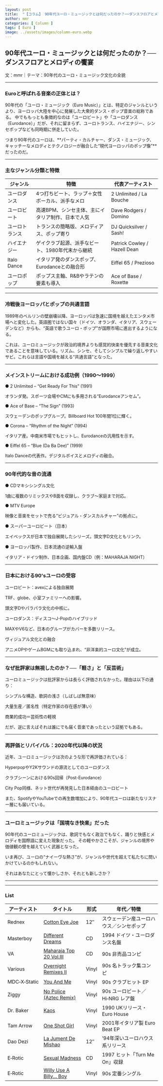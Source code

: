 ```yaml
---
layout: post
title:  "【コラム】 90年代ユーロ・ミュージックとは何だったのか？──ダンスフロアとメロディの饗宴"
author: mmr
categories: [ Column ]
tags: [ Euro ]
image: ../assets/images/column-euro.webp
---
```


## 90年代ユーロ・ミュージックとは何だったのか？──ダンスフロアとメロディの饗宴

文：mmr｜テーマ：90年代のユーロ・ミュージック文化の全貌



<hr>

### Euroと呼ばれる音楽の正体とは？

90年代の「ユーロ・ミュージック（Euro Music）」とは、特定のジャンルというより、ヨーロッパ大陸を中心に発展した大衆的ダンス・ポップ音楽の総称である。
中でももっとも象徴的なのは「ユーロビート」や「ユーロダンス（Eurodance）」だが、それに留まらず、ユーロトランス、ハイエナジー、シンセポップなども同時期に併走していた。

つまり90年代のユーロは、**パーティ・カルチャー、ダンス・ミュージック、キャッチーなメロディとテクノロジーが融合した“現代ヨーロッパのポップ像”**だったのだ。


<hr>

### 主なジャンル分類と特徴

<div class="table-border">
<table>
  <thead>
    <tr>
      <th>ジャンル</th>
      <th>特徴</th>
      <th>代表アーティスト</th>
    </tr>
  </thead>
  <tbody>
    <tr>
      <td>ユーロダンス</td>
      <td>4つ打ちビート、ラップ＋女性ボーカル、派手なメロ</td>
      <td>2 Unlimited / La Bouche</td>
    </tr>
    <tr>
      <td>ユーロビート</td>
      <td>高速BPM、シンセ主体、主にイタリア制作、日本で人気</td>
      <td>Dave Rodgers / Domino</td>
    </tr>
    <tr>
      <td>ユーロトランス</td>
      <td>トランスの簡略版、メロディアス、ポップ寄り</td>
      <td>DJ Quicksilver / Sash!</td>
    </tr>
    <tr>
      <td>ハイエナジー</td>
      <td>ゲイクラブ起源、派手なビート、1980年代末から継続</td>
      <td>Patrick Cowley / Hazell Dean</td>
    </tr>
    <tr>
      <td>Italo Dance</td>
      <td>イタリア発のダンスポップ、Eurodanceとの融合形</td>
      <td>Eiffel 65 / Prezioso</td>
    </tr>
    <tr>
      <td>ユーロポップ</td>
      <td>ポップス主軸、R&Bやラテンの要素も導入</td>
      <td>Ace of Base / Roxette</td>
    </tr>
  </tbody>
</table>
</div>


<hr>

### 冷戦後ヨーロッパとポップの共通言語

1989年のベルリンの壁崩壊以降、ヨーロッパは急速に国境を越えたエンタメ市場へと変化した。英語圏ではない国々（ドイツ、オランダ、イタリア、スウェーデンなど）からも、“英語で歌うユーロ・ポップ”が国際市場に進出するようになる。

これは、ユーロミュージックが政治的境界よりも感覚的快楽を優先する音楽文化であることを意味している。リズム、シンセ、そしてシンプルで繰り返しやすいサビ。これらは言語や国境を越える“共通言語”となった。


<hr>

### メインストリームにおける成功例（1990〜1999）

● 2 Unlimited – “Get Ready For This” (1991)

オランダ発。スポーツ会場やCMにも多用される“Eurodanceアンセム”。

● Ace of Base – “The Sign” (1993)

スウェーデンのポップグループ。Billboard Hot 100年間1位に輝く。

● Corona – “Rhythm of the Night” (1994)

イタリア産。中南米市場でもヒットし、Eurodanceの汎用性を示す。

● Eiffel 65 – “Blue (Da Ba Dee)” (1999)

Italo Danceの代表作。デジタルボイスとメロディの融合。


<hr>

### 90年代的な音の流通

● CDマキシシングル文化

1曲に複数のリミックスやB面を収録し、クラブ〜家庭まで対応。

● MTV Europe

映像と音楽をセットで売る“ビジュアル・ダンスカルチャー”の拠点に。

● スーパーユーロビート（日本）

エイベックスが日本で独自展開したシリーズ。頭文字D文化ともリンク。

● ヨーロッパ製作、日本流通の逆輸入盤

イタリア・ドイツ制作、日本企画、国内盤CD（例：MAHARAJA NIGHT）


<hr>

### 日本における90'sユーロの受容

ユーロビート：avexによる独自展開

TRF、globe、小室ファミリーへの影響。

頭文字Dやパラパラ文化の中核に。

ユーロダンス：ディスコ～J-Popのハイブリッド

MAXやV6など、日本のグループがカバーを多数リリース。

ヴィジュアル文化との融合

アニメOPやゲームBGMにも取り込まれ、“非洋楽的ユーロ文化”が成立。


<hr>

### なぜ批評家は無視したのか？──「軽さ」と「反芸術」

ユーロミュージックは批評家からは長らく評価されなかった。理由は以下の通り：

シンプルな構造、歌詞の浅さ（しばしば無意味）

大量生産／匿名性（特定作家の存在感が薄い）

商業的成功＝芸術性の軽視

だが、逆に言えばそれは誰にでも届く音楽であったという証拠でもある。


<hr>

### 再評価とリバイバル：2020年代以降の状況

近年、ユーロミュージックは次のような形で再評価されている：

HyperpopやY2Kサウンドの源流としてのユーロダンス

クラブシーンにおける90s回帰（Post-Eurodance）

City Pop同様、ネット世代が再発見した日本経由のユーロビート

また、SpotifyやYouTubeでの再生数増加により、90年代ユーロは新たなリスナー層にも届いている。



<hr>

### ユーロミュージックは「国境なき快楽」だった

90年代のユーロミュージックは、歌詞でもなく政治でもなく、踊りと快感とメロディを国際語に変えた現象だった。
その軽やかさこそが、ジャンルの境界や価値観の壁を越えていく武器となった。

いま再び、ユーロの“ナイーヴな熱さ”が、ジャンルや世代を超えて私たちに問いかけているのかもしれない。

それはあなたにとって懐かしさか、それとも新しさか？

<hr>


<hr>

### List

<div class="table-border">
<table>
  <thead>
    <tr>
      <th>アーティスト</th>
      <th>タイトル</th>
      <th>形式</th>
      <th>年代／特徴</th>
    </tr>
  </thead>
  <tbody>
    <tr>
      <td>Rednex</td>
      <td><a href="https://jp.mercari.com/item/m58300098495?afid=6142608987">Cotton Eye Joe</a></td>
      <td>12″</td>
      <td>スウェーデン産ユーロハウス／シンセポップ</td>
    </tr>
    <tr>
      <td>Masterboy</td>
      <td><a href="https://jp.mercari.com/item/m79586502927?afid=6142608987">Different Dreams</a></td>
      <td>CD</td>
      <td>1994  ドイツ・ユーロダンス名盤</td>
    </tr>
    <tr>
      <td>VA</td>
      <td><a href="https://jp.mercari.com/item/m24287278460?afid=6142608987">Maharaja Top 20 Vol.III</a></td>
      <td>CD</td>
      <td>90s 非売品コンピ</td>
    </tr>
    <tr>
      <td>Various</td>
      <td><a href="https://jp.mercari.com/item/m82073091012?afid=6142608987">Overnight Remixes II</a></td>
      <td>Vinyl</td>
      <td>90s 名トラック集コンピ</td>
    </tr>
    <tr>
      <td>MDC‑X‑Static</td>
      <td><a href="https://jp.mercari.com/item/m13942238876?afid=6142608987">You And Me</a></td>
      <td>Vinyl</td>
      <td>90s クラブヒット EP</td>
    </tr>
    <tr>
      <td>Ziggy</td>
      <td><a href="https://jp.mercari.com/item/m35371062618?afid=6142608987">No Police (Aztec Remix)</a></td>
      <td>Vinyl</td>
      <td>90s ユーロビート／Hi‑NRG レア盤</td>
    </tr>
    <tr>
      <td>Dr. Baker</td>
      <td><a href="https://jp.mercari.com/item/m83196886792?afid=6142608987">Kaos</a></td>
      <td>Vinyl</td>
      <td>1990  UKリリース・Euro House</td>
    </tr>
    <tr>
      <td>Tam Arrow</td>
      <td><a href="https://jp.mercari.com/item/m53285819387?afid=6142608987">One Shot Girl</a></td>
      <td>Vinyl</td>
      <td>2001年イタリア製 Euro Beat EP</td>
    </tr>
    <tr>
      <td>Dao Dezi</td>
      <td><a href="https://jp.mercari.com/item/m81110098498?afid=6142608987">La Jument De Mishao</a></td>
      <td>12″</td>
      <td>’94年深いユーロハウス系リリース</td>
    </tr>
    <tr>
      <td>E‑Rotic</td>
      <td><a href="https://jp.mercari.com/item/m50295230132?afid=6142608987">Sexual Madness</a></td>
      <td>CD</td>
      <td>1997  ヒット「Turn Me On」収録</td>
    </tr>
    <tr>
      <td>E‑Rotic</td>
      <td><a href="https://jp.mercari.com/item/m74466346239?afid=6142608987">Willy Use A Billy... Boy</a></td>
      <td>Vinyl</td>
      <td>90s 定番シングル</td>
    </tr>
  </tbody>
</table>
</div>